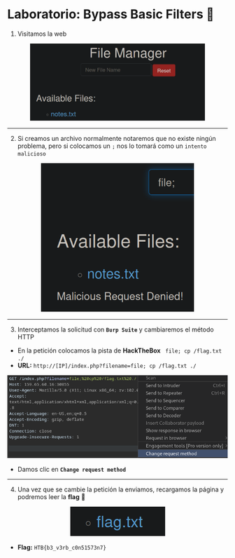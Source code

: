 # Laboratorio: Bypass Basic Filters 🚗

1. Visitamos la web 

<p align="center">
    <img src="./assets/01-ByPass_Basic/01-Web.PNG" width=400>
</p>

---

2. Si creamos un archivo normalmente notaremos que no existe ningún problema, pero si colocamos un `;` nos lo tomará como un `intento malicioso`

<p align="center">
    <img src="./assets/02-ByPass_Filters/01-Error.PNG" width=350>
</p>

---

3. Interceptamos la solicitud con **`Burp Suite`** y cambiaremos el método HTTP
* En la petición colocamos la pista de **HackTheBox**  ` file; cp /flag.txt ./`
* **URL:** `http://[IP]/index.php?filename=file; cp /flag.txt ./`

<p align="center">
    <img src="./assets/02-ByPass_Filters/02-Change.PNG">
</p>

* Damos clic en **`Change request method`**

---
4. Una vez que se cambie la petición la enviamos, recargamos la página y podremos leer la **flag** 🏴

<p align="center">
    <img src="./assets/02-ByPass_Filters/03-Flag.PNG">
</p>

* **Flag:** `HTB{b3_v3rb_c0n51573n7}`